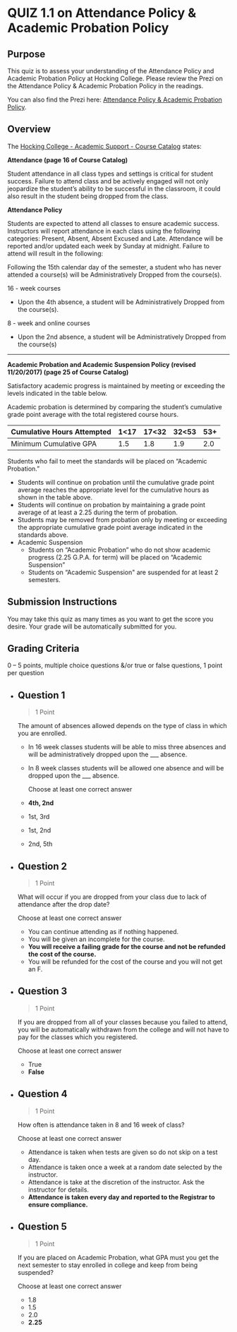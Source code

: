 # QUIZ 1.1 on Attendance Policy & Academic Probation Policy

## Purpose

This quiz is to assess your understanding of the Attendance Policy and Academic Probation Policy at Hocking College. Please review the Prezi on the Attendance Policy & Academic Probation Policy in the readings.

You can also find the Prezi here: [Attendance Policy & Academic Probation Policy](https://prezi.com/sk3d_q47gcjq/attendance-academic-performance/?utm_campaign=share&utm_medium=copy).

## Overview

The [Hocking College - Academic Support - Course Catalog](https://www.hocking.edu/current-students) states:  

**Attendance (page 16 of Course Catalog)**  

Student attendance in all class types and settings is critical for student success.
Failure to attend class and be actively engaged will not only jeopardize the student’s ability to be successful in the classroom, it could also result in the student being dropped from the class.

**Attendance Policy**

Students are expected to attend all classes to ensure academic success. Instructors will report attendance in each class using the following categories: Present, Absent, Absent Excused and Late. Attendance will be reported and/or updated each week by Sunday at midnight. Failure to attend will result in the following:

Following the 15th calendar day of the semester, a student who has never attended a course(s) will be Administratively Dropped from the course(s).

16 - week courses

- Upon the 4th absence, a student will be Administratively Dropped from the course(s).

8 - week and online courses

- Upon the 2nd absence, a student will be Administratively Dropped from the course(s)

---
**Academic Probation and Academic Suspension Policy (revised 11/20/2017) (page 25 of Course Catalog)**

Satisfactory academic progress is maintained by meeting or exceeding the levels indicated in the table below.

Academic probation is determined by comparing the student’s cumulative grade point average with the total registered course hours.

| Cumulative Hours Attempted | 1<17 | 17<32 | 32<53 | 53+ |
| --- | --- | --- | --- | --- |
| Minimum Cumulative GPA | 1.5 | 1.8 | 1.9 | 2.0 |

Students who fail to meet the standards will be placed on “Academic Probation.”  

- Students will continue on probation until the cumulative grade point average reaches the appropriate level for the cumulative hours as shown in the table above.
- Students will continue on probation by maintaining a grade point average of at least a 2.25 during the term of probation.
- Students may be removed from probation only by meeting or exceeding the appropriate cumulative grade point average indicated in the standards above.
- Academic Suspension
  - Students on “Academic Probation” who do not show academic progress (2.25 G.P.A. for term) will be placed on “Academic Suspension”
  - Students on “Academic Suspension" are suspended for at least 2 semesters.

## Submission Instructions

You may take this quiz as many times as you want to get the score you desire. Your grade will be automatically submitted for you.

## Grading Criteria

0 – 5 points, multiple choice questions &/or true or false questions, 1 point per question

- ## Question 1

    > 1 Point  

    The amount of absences allowed depends on the type of class in which you are enrolled.

  - In 16 week classes students will be able to miss three absences and will be administratively dropped upon the ___ absence.

  - In 8 week classes students will be allowed one absence and will be dropped upon the ___ absence.

    Choose at least one correct answer
  - **4th, 2nd**
  - 1st, 3rd
  - 1st, 2nd
  - 2nd, 5th

- ## Question 2  

    > 1 Point

    What will occur if you are dropped from your class due to lack of attendance after the drop date?

    Choose at least one correct answer
  - You can continue attending as if nothing happened.
  - You will be given an incomplete for the course.
  - **You will receive a failing grade for the course and not be refunded the cost of the course.**
  - You will be refunded for the cost of the course and you will not get an F.

- ## Question 3

    > 1 Point

    If you are dropped from all of your classes because you failed to attend, you will be automatically withdrawn from the college and will not have to pay for the classes which you registered.

    Choose at least one correct answer
  - True
  - **False**

- ## Question 4

    > 1 Point

    How often is attendance taken in 8 and 16 week of class?

    Choose at least one correct answer
  - Attendance is taken when tests are given so do not skip on a test day.
  - Attendance is taken once a week at a random date selected by the instructor.
  - Attendance is take at the discretion of the instructor. Ask the instructor for details.
  - **Attendance is taken every day and reported to the Registrar to ensure compliance.**

- ## Question 5

    > 1 Point

    If you are placed on Academic Probation, what GPA must you get the next semester to stay enrolled in college and keep from being suspended?

    Choose at least one correct answer
  - 1.8
  - 1.5
  - 2.0
  - **2.25**
